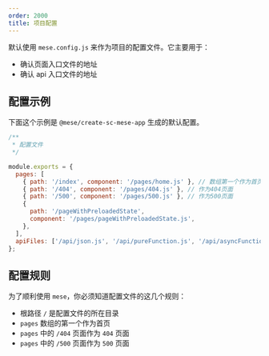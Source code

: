 ```yaml
---
order: 2000
title: 项目配置
---
```


默认使用 `mese.config.js` 来作为项目的配置文件。它主要用于：

- 确认页面入口文件的地址
- 确认 api 入口文件的地址

## 配置示例

下面这个示例是 `@mese/create-sc-mese-app` 生成的默认配置。

```javascript
/**
 * 配置文件
 */

module.exports = {
  pages: [
    { path: '/index', component: '/pages/home.js' }, // 数组第一个作为首页，文件名称是path的pascalCase格式
    { path: '/404', component: '/pages/404.js' }, // 作为404页面
    { path: '/500', component: '/pages/500.js' }, // 作为500页面
    {
      path: '/pageWithPreloadedState',
      component: '/pages/pageWithPreloadedState.js',
    },
  ],
  apiFiles: ['/api/json.js', '/api/pureFunction.js', '/api/asyncFunction.js'],
};
```

## 配置规则

为了顺利使用 `mese`，你必须知道配置文件的这几个规则：

- 根路径 `/` 是配置文件的所在目录
- `pages` 数组的第一个作为首页
- `pages` 中的 `/404` 页面作为 `404` 页面
- `pages` 中的 `/500` 页面作为 `500` 页面

